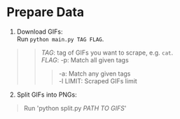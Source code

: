 # Prepare Data
1. Download GIFs:<br>
<tab>Run `python main.py TAG FLAG`. <br>
>>*TAG*: tag of GIFs you want to scrape, e.g. `cat`.<br>
>>*FLAG*: -p: Match all given tags<br>
>>>-a: Match any given tags<br>
>>>-l LIMIT: Scraped GIFs limit<br>
2. Split GIFs into PNGs:<br>
>Run 'python split.py *PATH TO GIFS*'